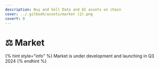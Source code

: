 ```yaml
---
description: Buy and Sell Data and AI assets on chain
cover: ../.gitbook/assets/market (2).png
coverY: 0
---
```


# ⚖️ Market



{% hint style="info" %}
Market is under development and launching in Q3 2024
{% endhint %}
